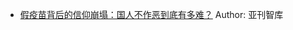 - [假疫苗背后的信仰崩塌：国人不作恶到底有多难？](http://wechatscope.jmsc.hku.hk:8000/html?fn=gh_07086c2f05e6_2018-07-23_2247487218_4qpI10DPi0.y.tar.gz)
Author: 亚刊智库
